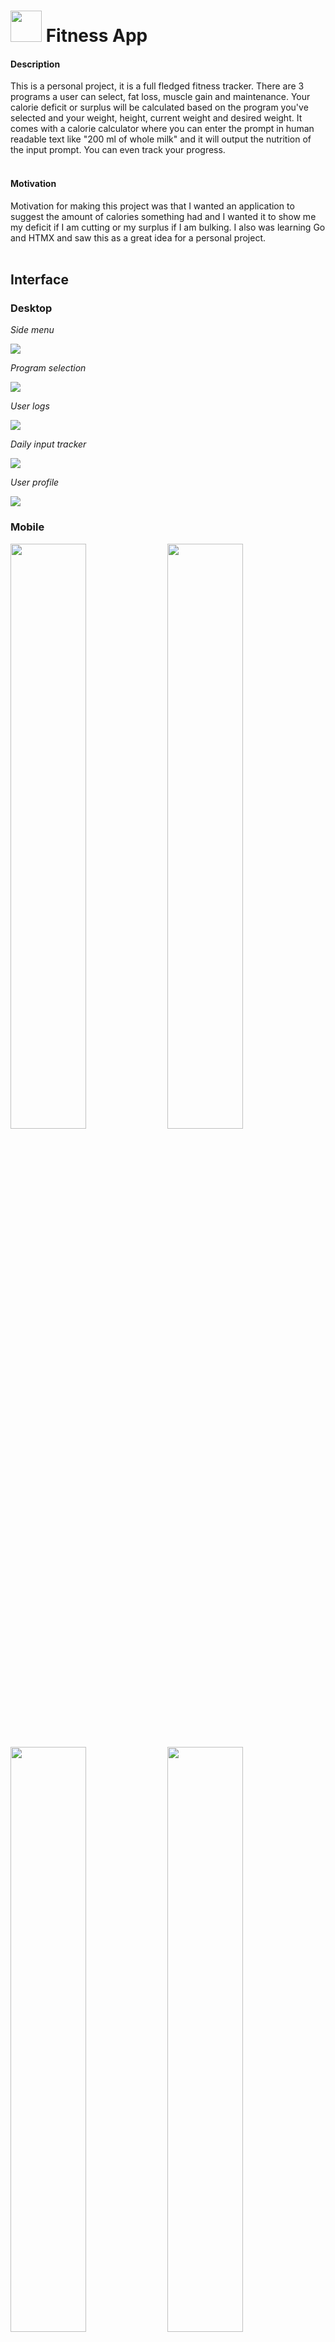 # <img src="./pictures/img.icons8.png" width="50" height="50"/> Fitness App

#### Description
This is a personal project, it is a full fledged fitness tracker. There are 3 programs a user can select, fat loss, muscle gain and maintenance. Your calorie
deficit or surplus will be calculated based on the program you've selected and your weight, height, current weight and desired weight. It comes with a 
calorie calculator where you can enter the prompt in human readable text like "200 ml of whole milk" and it will output the nutrition of the input prompt.
You can even track your progress.
<br>
<br>

#### Motivation
Motivation for making this project was that I wanted an application to suggest the amount of calories something had and I wanted it to show me my deficit
if I am cutting or my surplus if I am bulking. I also was learning Go and HTMX and saw this as a great idea for a personal project.
<br>
<br>

## Interface
### Desktop
*Side menu*

<img src="./pictures/screenshots/side_menu.png" /> 

*Program selection*

<img src="./pictures/screenshots/homepage.png" /> 

*User logs*

<img src="./pictures/screenshots/user_logs.png" /> 

*Daily input tracker*

<img src="./pictures/screenshots/daily_input_tracker.png" /> 

*User profile*

<img src="./pictures/screenshots/user_profile.png" /> 

### Mobile

<p float="left">
    <img src="./pictures/screenshots/mobile_daily_input_tracker.png" width="49%"/> 
    <img src="./pictures/screenshots/mobile_homepage.png" width="49%"/>
</p>

<p float="left">
    <img src="./pictures/screenshots/mobile_calorie_calc.png" width="49%"/> 
    <img src="./pictures/screenshots/mobile_login.png" width="49%"/>
</p>

## Run
#### Setting up environment
###### Installing Go
```bash
rm -rf /usr/local/go && tar -C /usr/local -xzf go1.22.5.linux-amd64.tar.gzmake build
export PATH=$PATH:/usr/local/go/bin
go version
```
###### Installing Docker && postgres
```bash
sudo apt update
sudo apt install curl
curl -fsSL https://get.docker.com/ | sh
docker pull postgres
docker run -d --name <name> -p 5432:5432 -e POSTGRES_PASSWORD=<password> postgres
docker exec -it <name> bash
psql -h localhost -U postgres
CREATE DATABASE fitness;
```
###### Create a .env file with these parameters
```env
DB_TYPE=postgres
DB_URL=postgres://postgres:<your-password>@172.17.0.2:5432/fitness?sslmode=disable
BASE_URL=http://localhost:5000
JWT_SECRET=<your-secret>
API_APP_KEY=<your-api-key>
API_ACCESS_POINT=<your-access-point>
API_APP_ID=<your-api-id>
```
###### For api use [edamam](https://developer.edamam.com/edamam-nutrition-api-demo)
#### Execution
```bash
docker start <name-of-postgres-continer>
make intall
make migrageUp
make queries
make build
make run
```

## Tech Stack
+ **Frontend**\
    ![Templ](https://img.shields.io/badge/Templ-%252300ADD8?style=for-the-badge&logo=go&logoColor=yellow&logoSize=auto&color=black)
    ![Htmx](https://img.shields.io/badge/htmx-36C?logo=htmx&logoColor=fff&style=for-the-badge&logoSize=auto)
    ![JavaScript](https://img.shields.io/badge/JavaScript-F7DF1E?logo=javascript&logoColor=000&style=for-the-badge&logoSize=auto)
    ![TailwindCSS](https://img.shields.io/badge/tailwindcss-%2338B2AC.svg?style=for-the-badge&logo=tailwind-css&logoSize=auto&logoColor=white)
    ![DaisyUI](https://img.shields.io/badge/daisyui-5A0EF8?style=for-the-badge&logo=daisyui&logoSize=auto&logoColor=white)
+ **Backend**\
    ![Go](https://img.shields.io/badge/Golang-%252300ADD8?style=for-the-badge&logo=go&logoColor=white&logoSize=auto&color=blue)
+ **Database**\
    ![Postgres](https://img.shields.io/badge/postgres-%23316192.svg?style=for-the-badge&logo=postgresql&logoColor=white&logoSize=auto)
+ **Libraries**\
    ![Chi](https://img.shields.io/badge/Chi-%252300ADD8?style=for-the-badge&logo=go&logoColor=green&logoSize=auto&color=white)
    ![JWT](https://img.shields.io/badge/JWT-black?style=for-the-badge&logo=JSON%20web%20tokens&logoSize=auto)
+ **Tools**\
    ![Goose](https://img.shields.io/badge/Goose-%252300ADD8?style=for-the-badge&logo=go&logoColor=orange&logoSize=auto&color=white)
    ![Sqlc](https://img.shields.io/badge/Sqlc-%23316192.svg?style=for-the-badge&logo=postgresql&logoSize=auto&logoColor=yellow&color=black)
    ![Psql](https://img.shields.io/badge/psql-%23316192.svg?style=for-the-badge&logo=postgresql&logoSize=auto&logoColor=violet&color=black)
    ![Docker](https://img.shields.io/badge/docker-%230db7ed.svg?style=for-the-badge&logo=docker&logoSize=auto&logoColor=white)
